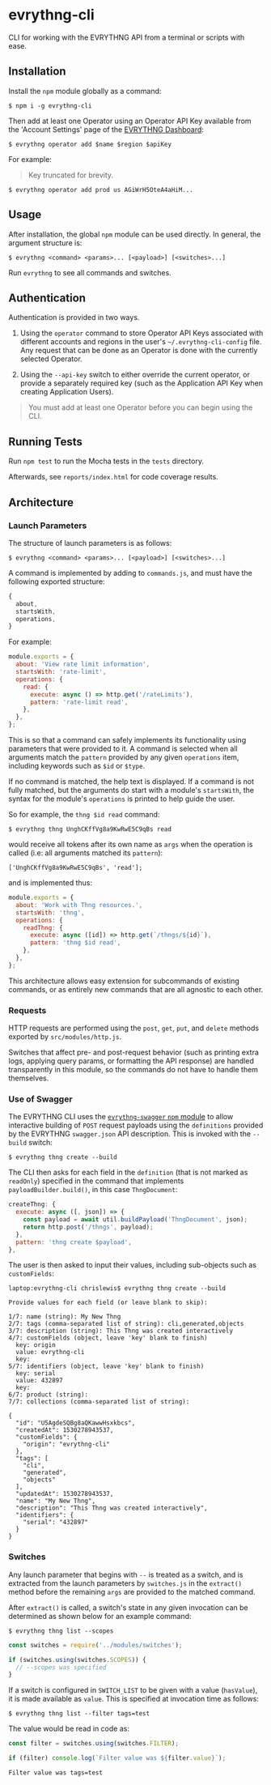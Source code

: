 # evrythng-cli

CLI for working with the EVRYTHNG API from a terminal or scripts with ease.


## Installation

Install the `npm` module globally as a command:

```
$ npm i -g evrythng-cli
```

Then add at least one Operator using an Operator API Key available
from the 'Account Settings' page of the 
[EVRYTHNG Dashboard](https://dashboard.evrythng.com):

```
$ evrythng operator add $name $region $apiKey
```

For example:

> Key truncated for brevity.

```
$ evrythng operator add prod us AGiWrH5OteA4aHiM...
```


## Usage

After installation, the global `npm` module can be used directly. In general, 
the argument structure is:

```
$ evrythng <command> <params>... [<payload>] [<switches>...]
```

Run `evrythng` to see all commands and switches. 


## Authentication

Authentication is provided in two ways.

1. Using the `operator` command to store Operator API Keys associated with 
   different accounts and regions in the user's `~/.evrythng-cli-config` file. 
   Any request that can be done as an Operator is done with the currently 
   selected Operator.

2. Using the `--api-key` switch to either override the current operator, or 
   provide a separately required key (such as the Application API Key when 
   creating Application Users).

> You must add at least one Operator before you can begin using the CLI.


## Running Tests

Run `npm test` to run the Mocha tests in the `tests` directory.

Afterwards, see `reports/index.html` for code coverage results.


## Architecture

### Launch Parameters

The structure of launch parameters is as follows:

```
$ evrythng <command> <params>... [<payload>] [<switches>...]
```

A command is implemented by adding to `commands.js`, and must have the following 
exported structure:

```js
{
  about,
  startsWith,
  operations,
}
```

For example: 

```js
module.exports = {
  about: 'View rate limit information',
  startsWith: 'rate-limit',
  operations: {
    read: {
      execute: async () => http.get('/rateLimits'),
      pattern: 'rate-limit read',
    },
  },
};
```

This is so that a command can safely implements its functionality using 
parameters that were provided to it. A command is selected when all arguments 
match the `pattern` provided by any given `operations` item, including keywords
such as `$id` or `$type`.

If no command is matched, the help text is displayed. If a command is not fully 
matched, but the arguments do start with a module's `startsWith`, the syntax
for the module's `operations` is printed to help guide the user.

So for example, the `thng $id read` command:

```
$ evrythng thng UnghCKffVg8a9KwRwE5C9qBs read
``` 
would receive all tokens after its own name as `args` when the operation is 
called (i.e: all arguments matched its `pattern`):

```
['UnghCKffVg8a9KwRwE5C9qBs', 'read'];
```

and is implemented thus:

```js
module.exports = {
  about: 'Work with Thng resources.',
  startsWith: 'thng',
  operations: {
    readThng: {
      execute: async ([id]) => http.get(`/thngs/${id}`),
      pattern: 'thng $id read',
    },
  },
};
```

This architecture allows easy extension for subcommands of existing commands,
or as entirely new commands that are all agnostic to each other.


### Requests

HTTP requests are performed using the `post`, `get`, `put`, and `delete` methods
exported by `src/modules/http.js`. 

Switches that affect pre- and post-request behavior (such as printing extra 
logs, applying query params, or formatting the API response) are handled 
transparently in this module, so the commands do not have to handle them 
themselves.


### Use of Swagger

The EVRYTHNG CLI uses the 
[`evrythng-swagger` `npm` module](https://www.npmjs.com/package/evrythng-swagger) 
to allow interactive building of `POST` request payloads using the `definitions` 
provided by the EVRYTHNG `swagger.json` API description. This is invoked with 
the `--build` switch:

```
$ evrythng thng create --build
```

The CLI then asks for each field in the `definition` (that is not marked as 
`readOnly`) specified in the command that implements `payloadBuilder.build()`, 
in this case `ThngDocument`:

```js
createThng: {
  execute: async ([, json]) => {
    const payload = await util.buildPayload('ThngDocument', json);
    return http.post('/thngs', payload);
  },
  pattern: 'thng create $payload',
},
```

The user is then asked to input their values, including sub-objects such as 
`customFields`:

```
laptop:evrythng-cli chrislewis$ evrythng thng create --build

Provide values for each field (or leave blank to skip):

1/7: name (string): My New Thng
2/7: tags (comma-separated list of string): cli,generated,objects
3/7: description (string): This Thng was created interactively
4/7: customFields (object, leave 'key' blank to finish)
  key: origin
  value: evrythng-cli
  key:
5/7: identifiers (object, leave 'key' blank to finish)
  key: serial
  value: 432897
  key:
6/7: product (string):
7/7: collections (comma-separated list of string):

{
  "id": "U5AgdeSQBg8aQKawwHsxkbcs",
  "createdAt": 1530278943537,
  "customFields": {
    "origin": "evrythng-cli"
  },
  "tags": [
    "cli",
    "generated",
    "objects"
  ],
  "updatedAt": 1530278943537,
  "name": "My New Thng",
  "description": "This Thng was created interactively",
  "identifiers": {
    "serial": "432897"
  }
}
```


### Switches

Any launch parameter that begins with `--` is treated as a switch, and is 
extracted from the launch parameters by `switches.js` in the `extract()` method
before the remaining `args` are provided to the matched command.

After `extract()` is called, a switch's state in any given invocation can be 
determined as shown below for an example command:

```
$ evrythng thng list --scopes
```

```js
const switches = require('../modules/switches');

if (switches.using(switches.SCOPES)) {
  // --scopes was specified
}
```

If a switch is configured in `SWITCH_LIST` to be given with a value 
(`hasValue`), it is made available as `value`. This is specified at invocation 
time as follows:

```
$ evrythng thng list --filter tags=test
```

The value would be read in code as:

```js
const filter = switches.using(switches.FILTER);

if (filter) console.log(`Filter value was ${filter.value}`);
```

```
Filter value was tags=test
```

